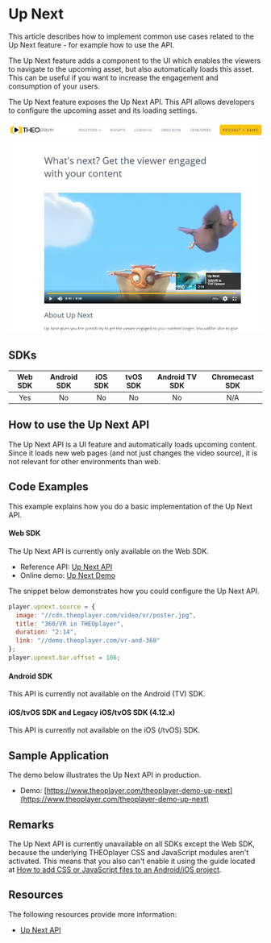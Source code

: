 # Up Next

This article describes how to implement common use cases related to the Up Next feature - for example how to use the API.

The Up Next feature adds a component to the UI which enables the viewers to navigate to the upcoming asset, but also automatically loads this asset. This can be useful if you want to increase the engagement and consumption of your users.

The Up Next feature exposes the Up Next API. This API allows developers to configure the upcoming asset and its loading settings.

![Up Next](../../../../theoplayer/assets/img/up-next.png "Up Next")

## SDKs

| Web SDK | Android SDK | iOS SDK | tvOS SDK | Android TV SDK | Chromecast SDK |
| :-----: | :---------: | :-----: | :------: | :------------: | :------------: |
|   Yes   |     No      |   No    |    No    |       No       |      N/A       |

## How to use the Up Next API

The Up Next API is a UI feature and automatically loads upcoming content. Since it loads new web pages (and not just changes the video source), it is not relevant for other environments than web.

## Code Examples

This example explains how you do a basic implementation of the Up Next API.

#### Web SDK

The Up Next API is currently only available on the Web SDK.

- Reference API: [Up Next API](pathname:///theoplayer/v7/api-reference/web/classes/Player.html#upnext)
- Online demo: [Up Next Demo](https://www.theoplayer.com/theoplayer-demo-up-next)

The snippet below demonstrates how you could configure the Up Next API.

```js
player.upnext.source = {
  image: "//cdn.theoplayer.com/video/vr/poster.jpg",
  title: "360/VR in THEOplayer",
  duration: "2:14",
  link: "//demo.theoplayer.com/vr-and-360"
};
player.upnext.bar.offset = 106;
```

#### Android SDK

This API is currently not available on the Android (TV) SDK.

#### iOS/tvOS SDK and Legacy iOS/tvOS SDK (4.12.x)

This API is currently not available on the iOS (/tvOS) SDK.

## Sample Application

The demo below illustrates the Up Next API in production.

- Demo: [https://www.theoplayer.com/theoplayer-demo-up-next](https://www.theoplayer.com/theoplayer-demo-up-next)

## Remarks

The Up Next API is currently unavailable on all SDKs except the Web SDK, because the underlying THEOplayer CSS and JavaScript modules aren't activated. This means that you also can't enable it using the guide located at [How to add CSS or JavaScript files to an Android/iOS project](../../../version-v4/faq/01-how-to-add-css-or-javascript-files-to-android-ios.md).

## Resources

The following resources provide more information:

- [Up Next API](pathname:///theoplayer/v7/api-reference/web/classes/Player.html#upnext)
